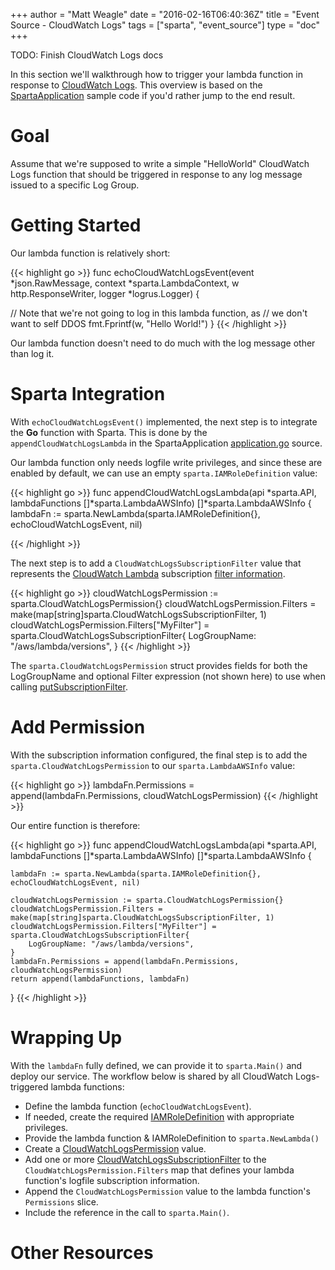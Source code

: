 +++
author = "Matt Weagle"
date = "2016-02-16T06:40:36Z"
title = "Event Source - CloudWatch Logs"
tags = ["sparta", "event_source"]
type = "doc"
+++

TODO: Finish CloudWatch Logs docs


In this section we'll walkthrough how to trigger your lambda function in response to  [CloudWatch Logs](https://aws.amazon.com/blogs/aws/new-cloudwatch-events-track-and-respond-to-changes-to-your-aws-resources/).  This overview is based on the [SpartaApplication](https://github.com/mweagle/SpartaApplication) sample code if you'd rather jump to the end result.

# Goal

Assume that we're supposed to write a simple "HelloWorld" CloudWatch Logs function that should be triggered in response to any log message issued to a specific Log Group.

# Getting Started

Our lambda function is relatively short:

{{< highlight go >}}
func echoCloudWatchLogsEvent(event *json.RawMessage,
                        context *sparta.LambdaContext,
                        w http.ResponseWriter,
                        logger *logrus.Logger) {

  // Note that we're not going to log in this lambda function, as
  // we don't want to self DDOS
  fmt.Fprintf(w, "Hello World!")
}
{{< /highlight >}}   

Our lambda function doesn't need to do much with the log message other than log it.

# Sparta Integration

With `echoCloudWatchLogsEvent()` implemented, the next step is to integrate the **Go** function with Sparta.  This is done by the `appendCloudWatchLogsLambda` in the SpartaApplication [application.go](https://github.com/mweagle/SpartaApplication/blob/master/application.go) source.

Our lambda function only needs logfile write privileges, and since these are enabled by default, we can use an empty `sparta.IAMRoleDefinition` value:

{{< highlight go >}}
func appendCloudWatchLogsLambda(api *sparta.API,
	lambdaFunctions []*sparta.LambdaAWSInfo) []*sparta.LambdaAWSInfo {
	lambdaFn := sparta.NewLambda(sparta.IAMRoleDefinition{}, echoCloudWatchLogsEvent, nil)

{{< /highlight >}}   

The next step is to add a `CloudWatchLogsSubscriptionFilter` value that represents the [CloudWatch Lambda](http://docs.aws.amazon.com/AmazonCloudWatch/latest/DeveloperGuide/Subscriptions.html#LambdaFunctionExample) subscription [filter information](http://docs.aws.amazon.com/AmazonCloudWatch/latest/DeveloperGuide/CreateSubscriptionFilter.html).

{{< highlight go >}}
cloudWatchLogsPermission := sparta.CloudWatchLogsPermission{}
cloudWatchLogsPermission.Filters = make(map[string]sparta.CloudWatchLogsSubscriptionFilter, 1)
cloudWatchLogsPermission.Filters["MyFilter"] = sparta.CloudWatchLogsSubscriptionFilter{
  LogGroupName: "/aws/lambda/versions",
}
{{< /highlight >}}   

The `sparta.CloudWatchLogsPermission` struct provides fields for both the LogGroupName and optional Filter expression (not shown here) to use when calling [putSubscriptionFilter](http://docs.aws.amazon.com/AWSJavaScriptSDK/latest/AWS/CloudWatchLogs.html#putSubscriptionFilter-property).

  # Add Permission

  With the subscription information configured, the final step is to add the `sparta.CloudWatchLogsPermission` to our `sparta.LambdaAWSInfo` value:

{{< highlight go >}}
lambdaFn.Permissions = append(lambdaFn.Permissions, cloudWatchLogsPermission)
{{< /highlight >}}  

Our entire function is therefore:

{{< highlight go >}}
func appendCloudWatchLogsLambda(api *sparta.API,
	lambdaFunctions []*sparta.LambdaAWSInfo) []*sparta.LambdaAWSInfo {
    
	lambdaFn := sparta.NewLambda(sparta.IAMRoleDefinition{}, echoCloudWatchLogsEvent, nil)

	cloudWatchLogsPermission := sparta.CloudWatchLogsPermission{}
	cloudWatchLogsPermission.Filters = make(map[string]sparta.CloudWatchLogsSubscriptionFilter, 1)
	cloudWatchLogsPermission.Filters["MyFilter"] = sparta.CloudWatchLogsSubscriptionFilter{
		LogGroupName: "/aws/lambda/versions",
	}
	lambdaFn.Permissions = append(lambdaFn.Permissions, cloudWatchLogsPermission)
	return append(lambdaFunctions, lambdaFn)
}
{{< /highlight >}}  


# Wrapping Up

With the `lambdaFn` fully defined, we can provide it to `sparta.Main()` and deploy our service.  The workflow below is shared by all CloudWatch Logs-triggered lambda functions:

  * Define the lambda function (`echoCloudWatchLogsEvent`).
  * If needed, create the required [IAMRoleDefinition](https://godoc.org/github.com/mweagle/Sparta*IAMRoleDefinition) with appropriate privileges.
  * Provide the lambda function & IAMRoleDefinition to `sparta.NewLambda()`
  * Create a [CloudWatchLogsPermission](https://godoc.org/github.com/mweagle/Sparta#CloudWatchLogsPermission) value.
  * Add one or more [CloudWatchLogsSubscriptionFilter](https://godoc.org/github.com/mweagle/Sparta#CloudWatchLogsSubscriptionFilter) to the `CloudWatchLogsPermission.Filters` map that defines your lambda function's logfile subscription information.
  * Append the `CloudWatchLogsPermission` value to the lambda function's `Permissions` slice.
  * Include the reference in the call to `sparta.Main()`.

# Other Resources
